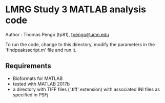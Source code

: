 # LMRG Study 3 MATLAB analysis code
Author : Thomas Pengo (tp81), tpengo@umn.edu

To run the code, change to this directory, modify the parameters in the 'findpeaksscript.m' file and run it. 

## Requirements
 - Bioformats for MATLAB
 - tested with MATLAB 2017b
 - a directory with TIFF files ('.tiff' extension) with associated INI files as specified in PSFj

